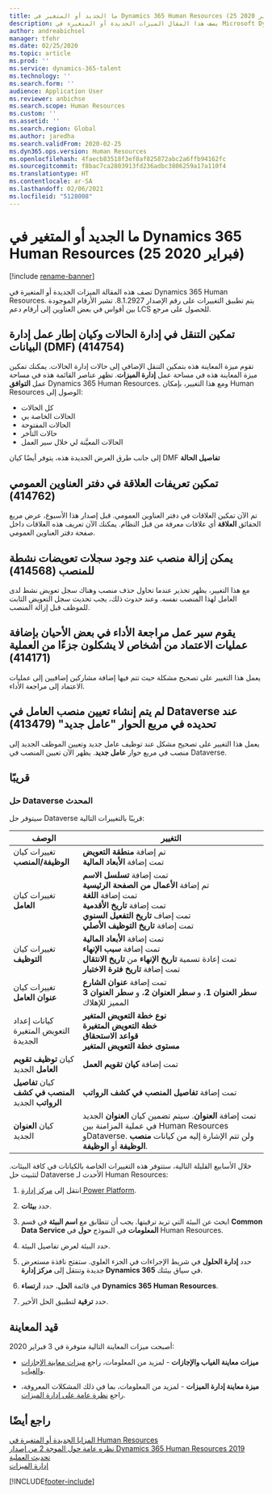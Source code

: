 ```yaml
---
title: ما الجديد أو المتغير في Dynamics 365 Human Resources (25 فبراير 2020)
description: يصف هذا المقال الميزات الجديدة أو المتغيرة في Microsoft Dynamics 365 Human Resources لإصدار 25 فبراير 2020.
author: andreabichsel
manager: tfehr
ms.date: 02/25/2020
ms.topic: article
ms.prod: ''
ms.service: dynamics-365-talent
ms.technology: ''
ms.search.form: ''
audience: Application User
ms.reviewer: anbichse
ms.search.scope: Human Resources
ms.custom: ''
ms.assetid: ''
ms.search.region: Global
ms.author: jaredha
ms.search.validFrom: 2020-02-25
ms.dyn365.ops.version: Human Resources
ms.openlocfilehash: 4faecb83518f3ef8af825872abc2a6ffb94162fc
ms.sourcegitcommit: f8bac7ca2803913fd236adbc3806259a17a110f4
ms.translationtype: HT
ms.contentlocale: ar-SA
ms.lasthandoff: 02/06/2021
ms.locfileid: "5128008"
---
```

# <a name="whats-new-or-changed-in-dynamics-365-human-resources-february-25-2020"></a>ما الجديد أو المتغير في Dynamics 365 Human Resources (25 فبراير 2020)

[!include [rename-banner](~/includes/cc-data-platform-banner.md)]

تصف هذه المقالة الميزات الجديدة أو المتغيرة في Dynamics 365 Human Resources. يتم تطبيق التغييرات على رقم الإصدار 8.1.2927. تشير الأرقام الموجودة بين أقواس في بعض العناوين إلى أرقام دعم LCS للحصول على مرجع.

## <a name="enable-case-management-navigation-and-data-management-framework-dmf-entity-414754"></a>تمكين التنقل في إدارة الحالات‬ وكيان إطار عمل إدارة البيانات (DMF) ‏(414754)

تقوم ميزة المعاينة هذه بتمكين التنقل الإضافي إلى حالات إدارة الحالات. يمكنك تمكين ميزة المعاينة هذه في مساحة عمل **إدارة الميزات**. تظهر عناصر القائمة هذه في مساحة عمل **التوافق** Dynamics 365 Human Resources. ومع هذا التغيير، بإمكان Human Resources الوصول إلى:

- كل الحالات
- الحالات الخاصة بي
- الحالات المفتوحة  
- حالات التأخر
- الحالات المعيَّنة لي خلال سير العمل

إلى جانب طرق العرض الجديدة هذه، يتوفر أيضًا كيان DMF **تفاصيل الحالة**

## <a name="enable-relationship-definitions-in-global-address-bbook-414762"></a>تمكين تعريفات العلاقة في دفتر العناوين العمومي (414762)

تم الآن تمكين العلاقات في دفتر العناوين العمومي. قبل إصدار هذا الأسبوع، عرض مربع الحقائق **العلاقة** أي علاقات معرفة من قبل النظام. يمكنك الآن تعريف هذه العلاقات داخل صفحة دفتر العناوين العمومي.

## <a name="a-position-can-be-removed-when-active-compensation-records-exist-for-the-position-414568"></a>يمكن إزالة منصب عند وجود سجلات تعويضات نشطة للمنصب (414568)

مع هذا التغيير، يظهر تحذير عندما تحاول حذف منصب وهناك سجل تعويض نشط لدى العامل لهذا المنصب نفسه. وعند حدوث ذلك، يجب تحديث سجل التعويض الثابت للموظف قبل إزالة المنصب.

## <a name="performance-review-workflow-occasionally-adds-sign-offs-from-people-who-are-not-part-of-the-process-414171"></a>يقوم سير عمل مراجعة الأداء في بعض الأحيان بإضافة عمليات الاعتماد من أشخاص لا يشكلون جزءًا من العملية (414171)

يعمل هذا التغيير على تصحيح مشكلة حيث تتم فيها إضافة مشاركين إضافيين إلى عمليات الاعتماد إلى مراجعة الأداء.

## <a name="worker-position-assignment-not-created-in-dataverse-when-selected-on-the-new-worker-dialog-413479"></a>لم يتم إنشاء تعيين منصب العامل في Dataverse عند تحديده في مربع الحوار "عامل جديد" (413479)

يعمل هذا التغيير على تصحيح مشكل عند توظيف عامل جديد وتعيين الموظف الجديد إلى منصب في مربع حوار **عامل جديد**. يظهر الآن تعيين المنصب في Dataverse.

## <a name="coming-soon"></a>قريبًا

### <a name="updated-dataverse-solution"></a>حل Dataverse المحدث

سيتوفر حل Dataverse قريبًا بالتغييرات التالية:

| ‏‏الوصف | التغيير |
| ----------------------------------------- | --- |
| تغييرات كيان **الوظيفة/المنصب** | تم إضافة **منطقة التعويض**</br>تمت إضافة **الأبعاد المالية** |
| تغييرات كيان **العامل** | تمت إضافة **تسلسل الاسم**</br>تم إضافة **الأعمال من الصفحة الرئيسية**</br>تمت إضافة **اللغة**</br>تمت إضافة **تاريخ الأقدمية**</br>تمت إضاف **تاريخ التفعيل السنوي**</br>تمت إضافة **تاريخ التوظيف الأصلي** |
| تغييرات كيان **التوظيف** | تمت إضافة **الأبعاد المالية**</br>تمت إضافة **سبب الإنهاء**</br>تمت إعادة تسمية **تاريخ الإنهاء** من **تاريخ الانتقال**</br>تمت إضافة **تاريخ فترة الاختبار** |
| تغييرات كيان **عنوان العامل** | تمت إضافة **عنوان الشارع**</br>**سطر العنوان 1**، و **سطر العنوان 2**، و **سطر العنوان 3** المميز للإهلاك |
| كيانات إعداد التعويض المتغيرة الجديدة | **نوع خطة التعويض المتغير**</br>**خطة التعويض المتغيرة**</br>**قواعد الاستحقاق**</br>**مستوى خطة التعويض المتغير** |
| كيان **توظيف تقويم العامل** الجديد | تمت إضافة **كيان تقويم العمل** |
| كيان **تفاصيل المنصب في كشف الرواتب** الجديد | تمت إضافة **تفاصيل المنصب في كشف الرواتب** |
| كيان **العنوان** الجديد | تمت إضافة **العنوان**. سيتم تضمين كيان **العنوان** الجديد في عملية المزامنة بين Human Resources وDataverse. ولن تتم الإشارة إليه من كيانات **منصب الوظيفة** أو **الوظيفة**. |

خلال الأسابيع القليلة التالية، ستتوفر هذه التغييرات الخاصة بالكيانات في كافة البيئات. لتثبيت حل Dataverse الأحدث لـ Human Resources:

1.  انتقل إلى [مركز إدارة Power Platform](https://admin.powerplatform.microsoft.com).

2.  حدد **بيئات**.

3.  ابحث عن البيئة التي تريد ترقيتها. يجب أن تتطابق مع **اسم البيئة** في قسم **Common Data Service المعلومات** في النموذج **حول** في Human Resources.

4.  حدد البيئة لعرض تفاصيل البيئة.

5.  حدد **إدارة الحلول** في شريط الإجراءات في الجزء العلوي. ستفتح نافذة مستعرض جديدة وتنتقل إلى **مركز إدارة Dynamics 365** في سياق بيئتك.

6.  في قائمة **الحل**، حدد **ارتساء Dynamics 365 Human Resources**.

7.  حدد **ترقية** لتطبيق الحل الأخير.

## <a name="in-preview"></a>قيد المعاينة

أصبحت ميزات المعاينة التالية متوفرة في 3 فبراير 2020:

- **ميزات معاينة الغياب والإجازات** - لمزيد من المعلومات، راجع [ميزات معاينة الإجازات والغياب](hr-leave-and-absence-overview.md?leave-and-absence-preview-features).

- **ميزة معاينة إدارة الميزات** - لمزيد من المعلومات، بما في ذلك المشكلات المعروفة، راجع [نظرة عامة على إدارة الميزات](hr-benefits-management-overview.md).

## <a name="see-also"></a>راجع أيضًا

[المزايا الجديدة أو المتغيرة في Human Resources](hr-admin-whats-new.md)</br>
[نظره عامة حول الموجة 2 من إصدار Dynamics 365 Human Resources  2019](https://docs.microsoft.com/dynamics365-release-plan/2019wave2/dynamics365-human-resources/)</br>
[تحديث العملية](hr-admin-setup-update-process.md)</br>
[إدارة الميزات](hr-admin-manage-features.md)

[!INCLUDE[footer-include](../includes/footer-banner.md)]